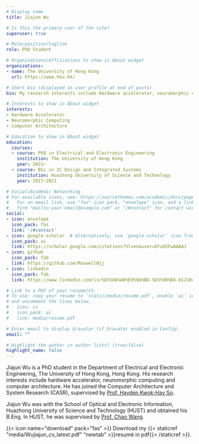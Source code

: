 ```yaml
---
# Display name
title: Jiajun Wu

# Is this the primary user of the site?
superuser: true

# Role/position/tagline
role: PhD Student

# Organizations/Affiliations to show in About widget
organizations:
- name: The University of Hong Kong
  url: https://www.hku.hk/

# Short bio (displayed in user profile at end of posts)
bio: My research interests include Hardware accelerator, neuromorphic computing and computer architecture.

# Interests to show in About widget
interests:
- Hardware Accelerator
- Neuromorphic Computing
- Computer Architecture

# Education to show in About widget
education:
  courses:
  - course: PhD in Electrical and Electronic Engineering
    institution: The University of Hong Kong
    year: 2021~
  - course: BSc in IC Design and Integrated Systems
    institution: Huazhong University of Science and Technology
    year: 2017~2021

# Social/Academic Networking
# For available icons, see: https://sourcethemes.com/academic/docs/page-builder/#icons
#   For an email link, use "fas" icon pack, "envelope" icon, and a link in the
#   form "mailto:your-email@example.com" or "/#contact" for contact widget.
social:
- icon: envelope
  icon_pack: fas
  link: '/#contact'
- icon: google-scholar  # Alternatively, use `google-scholar` icon from `ai` icon pack
  icon_pack: ai
  link: https://scholar.google.com/citations?hl=en&user=EFuO5FwAAAAJ
- icon: github
  icon_pack: fab
  link: https://github.com/MaxwellWjj
- icon: linkedin
  icon_pack: fab
  link: https://www.linkedin.com/in/%E5%8A%A0%E9%9A%BD-%E5%90%B4-0121041a5/

# Link to a PDF of your resume/CV.
# To use: copy your resume to `static/media/resume.pdf`, enable `ai` icons in `params.toml`, 
# and uncomment the lines below.
# - icon: cv
#   icon_pack: ai
#   link: media/resume.pdf

# Enter email to display Gravatar (if Gravatar enabled in Config)
email: ""

# Highlight the author in author lists? (true/false)
highlight_name: false
---
```


Jiajun Wu is a PhD student in the Department of Electrical and Electronic Engineering, The University of Hong Kong, Hong Kong. His research interests include hardware accelerator, neuromorphic computing and computer architecture. He has joined the Computer Architecture and System Research (CASR), supervised by [Prof. Hayden Kwok-Hay So](https://www.eee.hku.hk/~hso/).

Jiajun Wu was with the School of Optical and Electronic Information, Huazhong University of Science and Technology (HUST) and obtained his B.Eng. In HUST, he was supervised by [Prof. Chao Wang](http://faculty.hust.edu.cn/WangChao/zh_CN/index.htm).

{{< icon name="download" pack="fas" >}} Download my {{< staticref "media/Wujiajun_cv_latest.pdf" "newtab" >}}resumé in pdf{{< /staticref >}}.
